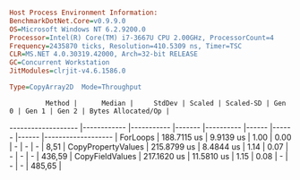 ```ini

Host Process Environment Information:
BenchmarkDotNet.Core=v0.9.9.0
OS=Microsoft Windows NT 6.2.9200.0
Processor=Intel(R) Core(TM) i7-3667U CPU 2.00GHz, ProcessorCount=4
Frequency=2435870 ticks, Resolution=410.5309 ns, Timer=TSC
CLR=MS.NET 4.0.30319.42000, Arch=32-bit RELEASE
GC=Concurrent Workstation
JitModules=clrjit-v4.6.1586.0

Type=CopyArray2D  Mode=Throughput  

```
             Method |      Median |     StdDev | Scaled | Scaled-SD | Gen 0 | Gen 1 | Gen 2 | Bytes Allocated/Op |
------------------- |------------ |----------- |------- |---------- |------ |------ |------ |------------------- |
           ForLoops | 188.7115 us |  9.9139 us |   1.00 |      0.00 |     - |     - |     - |               8,51 |
 CopyPropertyValues | 215.8799 us |  8.4844 us |   1.14 |      0.07 |     - |     - |     - |             436,59 |
    CopyFieldValues | 217.1620 us | 11.5810 us |   1.15 |      0.08 |     - |     - |     - |             485,65 |
